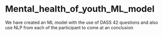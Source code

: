 # Mental_health_of_youth_ML_model
We have created an ML model with the use of DASS 42 questions and also use NLP from each of the participant to come at an conclusion
